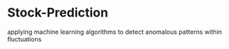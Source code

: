 # Stock-Prediction
applying machine learning algorithms to detect anomalous patterns within fluctuations
